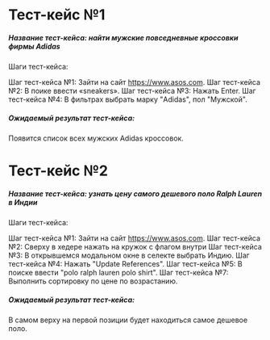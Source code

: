 # Тест-кейс №1

##### *Название тест-кейса: найти мужские повседневные кроссовки фирмы Adidas*

Шаги тест-кейса:

Шаг тест-кейса №1: Зайти на сайт https://www.asos.com.
Шаг тест-кейса №2: В поике ввести «sneakers».
Шаг тест-кейса №3: Нажать Enter.
Шаг тест-кейса №4: В фильтрах выбрать марку "Adidas", пол "Мужской".

##### Ожидаемый результат тест-кейса:

Появится список всех мужских Adidas кроссовок.

# Тест-кейс №2

##### *Название тест-кейса: узнать цену самого дешевого поло Ralph Lauren в Индии*

Шаги тест-кейса:

Шаг тест-кейса №1: Зайти на сайт https://www.asos.com.
Шаг тест-кейса №2: Сверху в хедере нажать на кружок с флагом внутри
Шаг тест-кейса №3: В открывшемся модальном окне в селекте выбрать Индию.
Шаг тест-кейса №4: Нажать "Update References".
Шаг тест-кейса №5: В поиске ввести "polo ralph lauren polo shirt".
Шаг тест-кейса №7: Выполнить сортировку по цене по возрастанию.

##### Ожидаемый результат тест-кейса:

В самом верху на первой позиции будет находиться самое дешевое поло.
